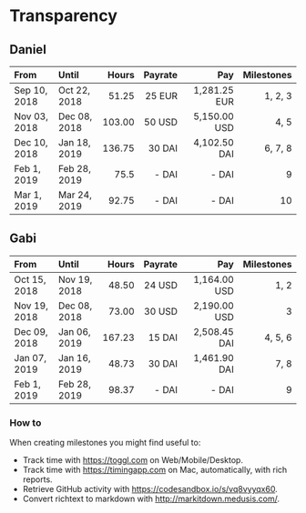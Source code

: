 # Transparency

## Daniel

| From         | Until        | Hours  | Payrate | Pay          | Milestones |
|:-            |:-            |      -:|       -:|            -:|          -:|
| Sep 10, 2018 | Oct 22, 2018 | 51.25  | 25 EUR  | 1,281.25 EUR | 1, 2, 3    |
| Nov 03, 2018 | Dec 08, 2018 | 103.00 | 50 USD  | 5,150.00 USD | 4, 5       |
| Dec 10, 2018 | Jan 18, 2019 | 136.75 | 30 DAI  | 4,102.50 DAI | 6, 7, 8    |
| Feb 1, 2019  | Feb 28, 2019 | 75.5   | - DAI   | - DAI        | 9          |
| Mar 1, 2019  | Mar 24, 2019 | 92.75  | - DAI   | - DAI        | 10         |

## Gabi

| From         | Until        | Hours  | Payrate | Pay          | Milestones |
|:-            |:-            |      -:|       -:|            -:|          -:|
| Oct 15, 2018 | Nov 19, 2018 | 48.50  | 24 USD  | 1,164.00 USD | 1, 2       |
| Nov 19, 2018 | Dec 08, 2018 | 73.00  | 30 USD  | 2,190.00 USD | 3          |
| Dec 09, 2018 | Jan 06, 2019 | 167.23 | 15 DAI  | 2,508.45 DAI | 4, 5, 6    |
| Jan 07, 2019 | Jan 16, 2019 | 48.73  | 30 DAI  | 1,461.90 DAI | 7, 8       |
| Feb 1, 2019  | Feb 28, 2019 | 98.37  | - DAI   | - DAI        | 9          |

### How to

When creating milestones you might find useful to:

- Track time with <https://toggl.com> on Web/Mobile/Desktop.
- Track time with <https://timingapp.com> on Mac, automatically, with rich reports.
- Retrieve GitHub activity with <https://codesandbox.io/s/vq8vyyqx60>.
- Convert richtext to markdown with <http://markitdown.medusis.com/>.
